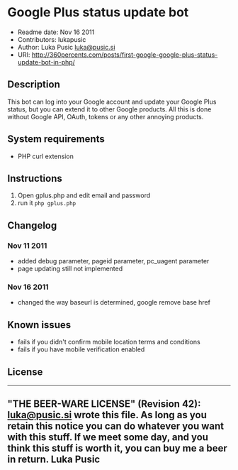 # Google Plus status update bot

* Readme date: Nov 16 2011
* Contributors: lukapusic
* Author: Luka Pusic <luka@pusic.si>
* URI: http://360percents.com/posts/first-google-google-plus-status-update-bot-in-php/

## Description
This bot can log into your Google account and update your Google Plus status,
but you can extend it to other Google products. All this is done without Google API,
OAuth, tokens or any other annoying products.


## System requirements
* PHP curl extension

## Instructions
1. Open gplus.php and edit email and password
2. run it ```php gplus.php```

## Changelog
### Nov 11 2011
* added debug parameter, pageid parameter, pc_uagent parameter
* page updating still not implemented
### Nov 16 2011
* changed the way baseurl is determined, google remove base href

## Known issues
* fails if you didn't confirm mobile location terms and conditions
* fails if you have mobile verification enabled

## License
 ----------------------------------------------------------------------------
 "THE BEER-WARE LICENSE" (Revision 42):
 <luka@pusic.si> wrote this file. As long as you retain this notice you
 can do whatever you want with this stuff. If we meet some day, and you think
 this stuff is worth it, you can buy me a beer in return. Luka Pusic
 ----------------------------------------------------------------------------
